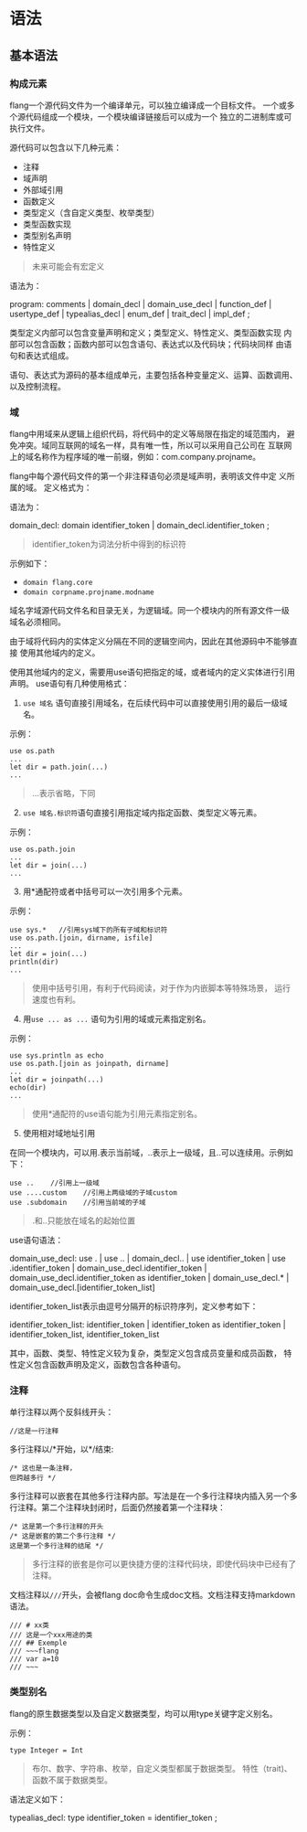 # 语法

## 基本语法

### 构成元素

flang一个源代码文件为一个编译单元，可以独立编译成一个目标文件。
一个或多个源代码组成一个模块，一个模块编译链接后可以成为一个
独立的二进制库或可执行文件。

源代码可以包含以下几种元素：

+ 注释
+ 域声明
+ 外部域引用
+ 函数定义
+ 类型定义（含自定义类型、枚举类型）
+ 类型函数实现
+ 类型别名声明
+ 特性定义

> 未来可能会有宏定义


语法为：

program:
    comments
    | domain_decl
    | domain_use_decl
    | function_def
    | usertype_def
    | typealias_decl
    | enum_def
    | trait_decl
    | impl_def
    ;


类型定义内部可以包含变量声明和定义；类型定义、特性定义、类型函数实现
内部可以包含函数；函数内部可以包含语句、表达式以及代码块；代码块同样
由语句和表达式组成。

语句、表达式为源码的基本组成单元，主要包括各种变量定义、运算、函数调用、
以及控制流程。

### 域

flang中用域来从逻辑上组织代码，将代码中的定义等局限在指定的域范围内，
避免冲突。域同互联网的域名一样，具有唯一性，所以可以采用自己公司在
互联网上的域名称作为程序域的唯一前缀，例如：com.company.projname。
 
flang中每个源代码文件的第一个非注释语句必须是域声明，表明该文件中定
义所属的域。
定义格式为：

语法为：

domain_decl:
    domain identifier_token
    | domain_decl.identifier_token
    ;

> identifier_token为词法分析中得到的标识符

示例如下：

+ `domain flang.core`
+ `domain corpname.projname.modname`
    
域名字域源代码文件名和目录无关，为逻辑域。同一个模块内的所有源文件一级
域名必须相同。

由于域将代码内的实体定义分隔在不同的逻辑空间内，因此在其他源码中不能够直接
使用其他域内的定义。

使用其他域内的定义，需要用use语句把指定的域，或者域内的定义实体进行引用声明。
use语句有几种使用格式：

1) `use 域名` 语句直接引用域名，在后续代码中可以直接使用引用的最后一级域名。 

示例：

~~~flang
use os.path
...
let dir = path.join(...)
...
~~~

> ...表示省略，下同

2) `use 域名.标识符`语句直接引用指定域内指定函数、类型定义等元素。

示例：  

~~~flang
use os.path.join
...
let dir = join(...)
...
~~~

3) 用\*通配符或者中括号可以一次引用多个元素。

示例：

~~~lang
use sys.*	//引用sys域下的所有子域和标识符
use os.path.[join, dirname, isfile]
...
let dir = join(...)
println(dir)
...
~~~

> 使用中括号引用，有利于代码阅读，对于作为内嵌脚本等特殊场景，
> 运行速度也有利。

4) 用`use ... as ...` 语句为引用的域或元素指定别名。

示例：

~~~flang
use sys.println as echo
use os.path.[join as joinpath, dirname]
...
let dir = joinpath(...)
echo(dir)
...
~~~

> 使用\*通配符的use语句能为引用元素指定别名。

5) 使用相对域地址引用

在同一个模块内，可以用.表示当前域，..表示上一级域，且..可以连续用。示例如下：

~~~flang
use ..    //引用上一级域
use ....custom    //引用上两级域的子域custom
use .subdomain    //引用当前域的子域
~~~

> .和..只能放在域名的起始位置

use语句语法：

domain_use_decl:
	use .
    | use ..
	| domain_decl..
	| use identifier_token
	| use .identifier_token
	| domain_use_decl.identifier_token
	| domain_use_decl.identifier_token as identifier_token
	| domain_use_decl.\*
	| domain_use_decl.\[identifier_token_list\]

identifier_token_list表示由逗号分隔开的标识符序列，定义参考如下：

identifier_token_list:
	identifier_token
	| identifier_token as identifier_token
	| identifier_token_list, identifier_token_list

其中，函数、类型、特性定义较为复杂，类型定义包含成员变量和成员函数，
特性定义包含函数声明及定义，函数包含各种语句。


### 注释

单行注释以两个反斜线开头：

~~~
//这是一行注释
~~~

多行注释以/\*开始，以\*/结束:

~~~
/* 这也是一条注释，
但跨越多行 */
~~~

多行注释可以嵌套在其他多行注释内部。写法是在一个多行注释块内插入另一个多行注释。第二个注释块封闭时，后面仍然接着第一个注释块：

~~~
/* 这是第一个多行注释的开头
/* 这是嵌套的第二个多行注释 */
这是第一个多行注释的结尾 */
~~~

> 多行注释的嵌套是你可以更快捷方便的注释代码块，即使代码块中已经有了注释。

文档注释以`///`开头，会被flang doc命令生成doc文档。文档注释支持markdown语法。

~~~
/// # xx类
/// 这是一个xxx用途的类
/// ## Exemple
/// ~~~flang
/// var a=10
/// ~~~
~~~

### 类型别名

flang的原生数据类型以及自定义数据类型，均可以用type关键字定义别名。

示例：

~~~flang
type Integer = Int
~~~

> 布尔、数字、字符串、枚举，自定义类型都属于数据类型。
> 特性（trait)、函数不属于数据类型。

语法定义如下：

typealias_decl:
	type identifier_token = identifier_token
	;
	

